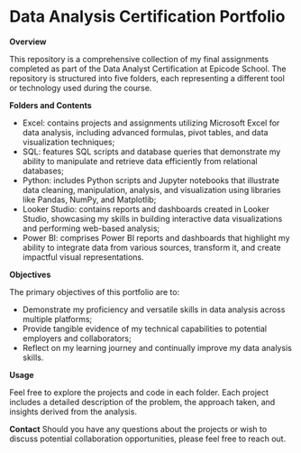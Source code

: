 # Data Analysis Certification Portfolio

**Overview**

This repository is a comprehensive collection of my final assignments completed as part of the Data Analyst Certification at Epicode School. The repository is structured into five folders, each representing a different tool or technology used during the course.

**Folders and Contents**
- Excel: contains projects and assignments utilizing Microsoft Excel for data analysis, including advanced formulas, pivot tables, and data visualization techniques;
- SQL: features SQL scripts and database queries that demonstrate my ability to manipulate and retrieve data efficiently from relational databases;
- Python: includes Python scripts and Jupyter notebooks that illustrate data cleaning, manipulation, analysis, and visualization using libraries like Pandas, NumPy, and Matplotlib;
- Looker Studio: contains reports and dashboards created in Looker Studio, showcasing my skills in building interactive data visualizations and performing web-based analysis;
- Power BI: comprises Power BI reports and dashboards that highlight my ability to integrate data from various sources, transform it, and create impactful visual representations.

**Objectives**

The primary objectives of this portfolio are to:

- Demonstrate my proficiency and versatile skills in data analysis across multiple platforms;
- Provide tangible evidence of my technical capabilities to potential employers and collaborators;
- Reflect on my learning journey and continually improve my data analysis skills.

**Usage**

Feel free to explore the projects and code in each folder. Each project includes a detailed description of the problem, the approach taken, and insights derived from the analysis.

**Contact**
Should you have any questions about the projects or wish to discuss potential collaboration opportunities, please feel free to reach out.
